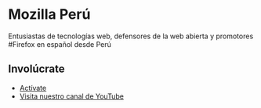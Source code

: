 # Mozilla Perú
Entusiastas de tecnologías web, defensores de la web abierta y promotores #Firefox en español desde Perú

## Involúcrate
* [Actívate](https://t.me/activatemozpe)
* [Visita nuestro canal de YouTube](youtube.com/mozillaperu)
